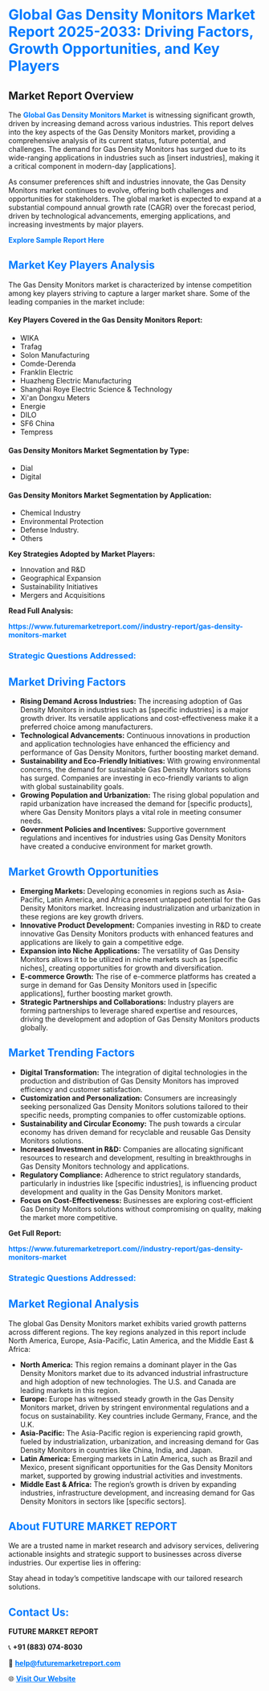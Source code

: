 <h1 style="color: #007BFF;">Global Gas Density Monitors Market Report 2025-2033: Driving Factors, Growth Opportunities, and Key Players</h1>

<section id="overview">
<h2>Market Report Overview</h2>
<p>The <a href="https://www.futuremarketreport.com//industry-report/gas-density-monitors-market" style="color: #007BFF; text-decoration: none;"><strong>Global Gas Density Monitors Market</strong></a> is witnessing significant growth, driven by increasing demand across various industries. This report delves into the key aspects of the Gas Density Monitors market, providing a comprehensive analysis of its current status, future potential, and challenges. The demand for Gas Density Monitors has surged due to its wide-ranging applications in industries such as [insert industries], making it a critical component in modern-day [applications].</p>
<p>As consumer preferences shift and industries innovate, the Gas Density Monitors market continues to evolve, offering both challenges and opportunities for stakeholders. The global market is expected to expand at a substantial compound annual growth rate (CAGR) over the forecast period, driven by technological advancements, emerging applications, and increasing investments by major players.</p>
</section>

<section id="overview">
<p><a href="https://www.futuremarketreport.com//request-sample/reportId=52318" style="color: #007BFF; text-decoration: none;"><strong>Explore Sample Report Here</strong></a></p>
</section>

<section id="key-players">
<h2 style="color: #007BFF;">Market Key Players Analysis</h2>
<p>The Gas Density Monitors market is characterized by intense competition among key players striving to capture a larger market share. Some of the leading companies in the market include:</p>
<h4>Key Players Covered in the Gas Density Monitors Report:</h4>
<ul><li>WIKA</li><li>Trafag</li><li>Solon Manufacturing</li><li>Comde-Derenda</li><li>Franklin Electric</li><li>Huazheng Electric Manufacturing</li><li>Shanghai Roye Electric Science &amp; Technology</li><li>Xi&#039;an Dongxu Meters</li><li>Energie</li><li>DILO</li><li>SF6 China</li><li>Tempress</li></ul>
<h4>Gas Density Monitors Market Segmentation by Type:</h4>
<ul><li>Dial</li><li>Digital</li></ul>

<h4>Gas Density Monitors Market Segmentation by Application:</h4>
<ul><li>Chemical Industry</li><li>Environmental Protection</li><li>Defense Industry.</li><li>Others</li></ul>
<p><strong>Key Strategies Adopted by Market Players:</strong></p>
<ul>
<li>Innovation and R&D</li>
<li>Geographical Expansion</li>
<li>Sustainability Initiatives</li>
<li>Mergers and Acquisitions</li>
</ul>
</section>

<section>
<p><strong>Read Full Analysis: </strong></p><a href="https://www.futuremarketreport.com//industry-report/gas-density-monitors-market" style="color: #007BFF; text-decoration: none;"><strong>https://www.futuremarketreport.com//industry-report/gas-density-monitors-market</strong></a>
<h3 style="color: #007BFF;">Strategic Questions Addressed:</h3>
</section>

<section id="driving-factors">
<h2 style="color: #007BFF;">Market Driving Factors</h2>
<ul>
<li><strong>Rising Demand Across Industries:</strong> The increasing adoption of Gas Density Monitors in industries such as [specific industries] is a major growth driver. Its versatile applications and cost-effectiveness make it a preferred choice among manufacturers.</li>
<li><strong>Technological Advancements:</strong> Continuous innovations in production and application technologies have enhanced the efficiency and performance of Gas Density Monitors, further boosting market demand.</li>
<li><strong>Sustainability and Eco-Friendly Initiatives:</strong> With growing environmental concerns, the demand for sustainable Gas Density Monitors solutions has surged. Companies are investing in eco-friendly variants to align with global sustainability goals.</li>
<li><strong>Growing Population and Urbanization:</strong> The rising global population and rapid urbanization have increased the demand for [specific products], where Gas Density Monitors plays a vital role in meeting consumer needs.</li>
<li><strong>Government Policies and Incentives:</strong> Supportive government regulations and incentives for industries using Gas Density Monitors have created a conducive environment for market growth.</li>
</ul>
</section>

<section id="growth-opportunities">
<h2 style="color: #007BFF;">Market Growth Opportunities</h2>
<ul>
<li><strong>Emerging Markets:</strong> Developing economies in regions such as Asia-Pacific, Latin America, and Africa present untapped potential for the Gas Density Monitors market. Increasing industrialization and urbanization in these regions are key growth drivers.</li>
<li><strong>Innovative Product Development:</strong> Companies investing in R&D to create innovative Gas Density Monitors products with enhanced features and applications are likely to gain a competitive edge.</li>
<li><strong>Expansion into Niche Applications:</strong> The versatility of Gas Density Monitors allows it to be utilized in niche markets such as [specific niches], creating opportunities for growth and diversification.</li>
<li><strong>E-commerce Growth:</strong> The rise of e-commerce platforms has created a surge in demand for Gas Density Monitors used in [specific applications], further boosting market growth.</li>
<li><strong>Strategic Partnerships and Collaborations:</strong> Industry players are forming partnerships to leverage shared expertise and resources, driving the development and adoption of Gas Density Monitors products globally.</li>
</ul>
</section>

<section id="trending-factors">
<h2 style="color: #007BFF;">Market Trending Factors</h2>
<ul>
<li><strong>Digital Transformation:</strong> The integration of digital technologies in the production and distribution of Gas Density Monitors has improved efficiency and customer satisfaction.</li>
<li><strong>Customization and Personalization:</strong> Consumers are increasingly seeking personalized Gas Density Monitors solutions tailored to their specific needs, prompting companies to offer customizable options.</li>
<li><strong>Sustainability and Circular Economy:</strong> The push towards a circular economy has driven demand for recyclable and reusable Gas Density Monitors solutions.</li>
<li><strong>Increased Investment in R&D:</strong> Companies are allocating significant resources to research and development, resulting in breakthroughs in Gas Density Monitors technology and applications.</li>
<li><strong>Regulatory Compliance:</strong> Adherence to strict regulatory standards, particularly in industries like [specific industries], is influencing product development and quality in the Gas Density Monitors market.</li>
<li><strong>Focus on Cost-Effectiveness:</strong> Businesses are exploring cost-efficient Gas Density Monitors solutions without compromising on quality, making the market more competitive.</li>
</ul>
</section>

<section>
<p><strong>Get Full Report: </strong></p><a href="https://www.futuremarketreport.com//industry-report/gas-density-monitors-market" style="color: #007BFF; text-decoration: none;"><strong>https://www.futuremarketreport.com//industry-report/gas-density-monitors-market</strong></a>
<h3 style="color: #007BFF;">Strategic Questions Addressed:</h3>
</section>


<section id="regional-analysis">
<h2 style="color: #007BFF;">Market Regional Analysis</h2>
<p>The global Gas Density Monitors market exhibits varied growth patterns across different regions. The key regions analyzed in this report include North America, Europe, Asia-Pacific, Latin America, and the Middle East & Africa:</p>
<ul>
<li><strong>North America:</strong> This region remains a dominant player in the Gas Density Monitors market due to its advanced industrial infrastructure and high adoption of new technologies. The U.S. and Canada are leading markets in this region.</li>
<li><strong>Europe:</strong> Europe has witnessed steady growth in the Gas Density Monitors market, driven by stringent environmental regulations and a focus on sustainability. Key countries include Germany, France, and the U.K.</li>
<li><strong>Asia-Pacific:</strong> The Asia-Pacific region is experiencing rapid growth, fueled by industrialization, urbanization, and increasing demand for Gas Density Monitors in countries like China, India, and Japan.</li>
<li><strong>Latin America:</strong> Emerging markets in Latin America, such as Brazil and Mexico, present significant opportunities for the Gas Density Monitors market, supported by growing industrial activities and investments.</li>
<li><strong>Middle East & Africa:</strong> The region’s growth is driven by expanding industries, infrastructure development, and increasing demand for Gas Density Monitors in sectors like [specific sectors].</li>
</ul>
</section>

<footer>
<h2 style="color: #007BFF;">About FUTURE MARKET REPORT</h2>
<p>We are a trusted name in market research and advisory services, delivering actionable insights and strategic support to businesses across diverse industries. Our expertise lies in offering:</p>

<p>Stay ahead in today’s competitive landscape with our tailored research solutions.</p>

<h2 style="color: #007BFF;">Contact Us:</h2>
<p><strong>FUTURE MARKET REPORT</strong></p>
<p>📞 <strong>+91 (883) 074-8030</strong></p>
<p>📧 <strong><a href="mailto:help@futuremarketreport.com" style="color: #007BFF;">help@futuremarketreport.com</a></strong></p>
<p>🌐 <strong><a href="https://www.futuremarketreport.com/" style="color: #007BFF;">Visit Our Website</a></strong></p>
</footer>